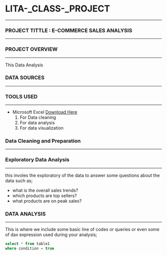 # LITA-_CLASS-_PROJECT
---

### PROJECT TITTLE : E-COMMERCE SALES ANALYSIS
---

### PROJECT OVERVIEW
---
 This Data Analysis

 ### DATA SOURCES
 ---

### TOOLS USED 
---
- Microsoft Excel [Download Here](https://www.microsoft.com)
     1. For Data cleaning
     2. For data analysis
     3. For data visualization

### Data Cleaning  and Preparation 
----

### Exploratory  Data Analysis 
----
this involes the exploratory of the data to answer some questions about the data such as; 
   - what is the overall sales trends?
   - which products are top sellers?
   - what products are on peak sales?

### DATA ANALYSIS
----
This is where we include some basic line of codes or queries or even some of dax expression used during your analysis;

``` SQL
select * from table1
where condition = true     

